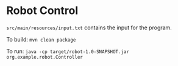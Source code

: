 # Robot Control

`src/main/resources/input.txt` contains the input for the program.

To build: `mvn clean package`

To run: `java -cp target/robot-1.0-SNAPSHOT.jar org.example.robot.Controller`